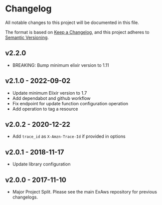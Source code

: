 # Changelog

All notable changes to this project will be documented in this file.

The format is based on [Keep a Changelog](https://keepachangelog.com/en/1.0.0/),
and this project adheres to [Semantic Versioning](https://semver.org/spec/v2.0.0.html).

## v2.2.0
* BREAKING: Bump minimum elixir version to 1.11

## v2.1.0 - 2022-09-02

* Update minimum Elixir version to 1.7
* Add dependabot and github workflow
* Fix endpoint for update function configuration operation
* Add operation to tag a resource

## v2.0.2 - 2020-12-22

* Add `trace_id` as `X-Amzn-Trace-Id` if provided in options

## v2.0.1 - 2018-11-17

* Update library configuration

## v2.0.0 - 2017-11-10

* Major Project Split. Please see the main ExAws repository for previous changelogs.
